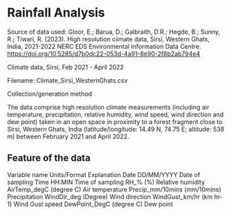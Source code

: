 # Rainfall Analysis
Source of data used: 
Gloor, E.; Barua, D.; Galbraith, D.R.; Hegde, B.; Sunny, R.; Tiwari, R. (2023). High resolution climate data, Sirsi, Western Ghats, India, 2021-2022 NERC EDS Environmental Information Data Centre. https://doi.org/10.5285/d7b0dc22-053d-4a91-8e90-2f8b2ab794e4

Climate data, Sirsi, Feb 2021 - April 2022

Filename: Climate_Sirsi_WesternGhats.csv

Collection/generation method

The data comprise high resolution climate measurements (including air temperature, precipitation, relative humidity, wind speed, wind direction and dew point) taken in an open space in proximity to a forest fragment close to Sirsi, Western Ghats, India (latitude/longitude: 14.49 N, 74.75 E; altitude: 538 m) between February 2021 and April 2022. 

## Feature  of the data
Variable name   	Units/Format	Explanation
Date	            DD/MM/YYYY	    Date of sampling
Time	            HH:MIN	        Time of sampling
RH_%	            (%)	            Relative humidity
AirTemp_degC	    (degree C)	    Air temperature
Precip_mm/10mins	(mm/10mins)	    Precipitation
WindDir_deg	        (Degree)	    Wind direction
WindGust_km/hr	    (km hr-1)	    Wind Gust speed
DewPoint_DegC	    (degree C)	    Dew point
